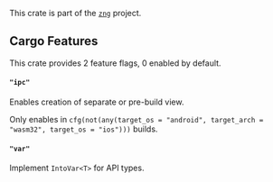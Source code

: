 <!--do doc --readme header-->
This crate is part of the [`zng`](https://github.com/zng-ui/zng?tab=readme-ov-file#crates) project.


<!--do doc --readme features-->
## Cargo Features

This crate provides 2 feature flags, 0 enabled by default.

#### `"ipc"`
Enables creation of separate or pre-build view.

Only enables in `cfg(not(any(target_os = "android", target_arch = "wasm32", target_os = "ios")))` builds.

#### `"var"`
Implement `IntoVar<T>` for API types.

<!--do doc --readme #SECTION-END-->


